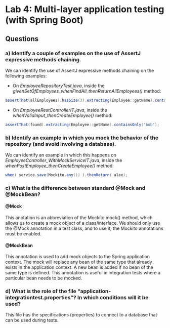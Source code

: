# Lab 4: Multi-layer application testing (with Spring Boot)

## Questions

### a) Identify a couple of examples on the use of AssertJ expressive methods chaining.

We can identify the use of AssertJ expressive methods chaining on the following examples:

* On _EmployeeRepositoryTest.java_, inside the _givenSetOfEmployees_whenFindAll_thenReturnAllEmployees()_ method:
```java
assertThat(allEmployees).hasSize(3).extracting(Employee::getName).containsOnly(alex.getName(), ron.getName(), bob.getName());
```

* On _EmployeeRestControllerIT.java_, inside the _whenValidInput_thenCreateEmployee()_ method:
```java
assertThat(found).extracting(Employee::getName).containsOnly("bob");
```

### b) Identify an example in which you mock the behavior of the repository (and avoid involving a database).

We can identify an example in which this happens on _EmployeeController_WithMockServiceIT.java_, inside the _whenPostEmployee_thenCreateEmployee()_ method:
```java
when( service.save(Mockito.any()) ).thenReturn( alex);
```

### c) What is the difference between standard @Mock and @MockBean?

#### @Mock

This anotation is an abbreviation of the Mockito.mock() method, which allows us to create a mock object of a class/interface.
We should only use the @Mock annotation in a test class, and to use it, the Mockito annotations must be enabled.

#### @MockBean

This annotation is used to add mock objects to the Spring application context. The mock will replace any bean of the same type that already exists in the application context. A new bean is added if no bean of the same type is defined. 
This annotation is useful in integration tests where a particular bean needs to be mocked.

### d) What is the role of the file “application-integrationtest.properties”? In which conditions will it be used?

This file has the specifications (properties) to connect to a database that can be used during tests.